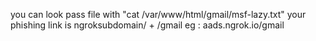 you can look pass file with  "cat /var/www/html/gmail/msf-lazy.txt"
your phishing link is  ngroksubdomain/ + /gmail
eg : aads.ngrok.io/gmail
